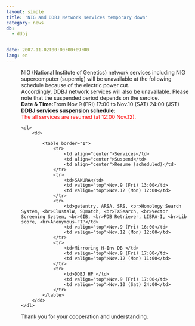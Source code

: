 ```yaml
---
layout: simple
title: 'NIG and DDBJ Network services temporary down'
category: news
db:
  - ddbj


date: 2007-11-02T00:00:00+09:00
lang: en
---
```


<html>
<dd>NIG (National Institute of Genetics) network services including NIG supercomputer (supernig) will be unavailable at the following schedule because of the electric power cut.
<dd>Accordingly, DDBJ network services will also be unavailable. Please note that the suspended period depends on the sercice.
<dd><b>Date &amp; Time:</b>From Nov.9 (FRI) 17:00 to Nov.10 (SAT) 24:00 (JST)
<dd><b>DDBJ services suspension schedule:</b>
<dd>
    <font color="#ff0000">The all services are resumed (at 12:00 Nov.12). </font>

    <dl>
        <dd>

            <table border="1">
                <tr>
                    <td align="center">Services</td>
                    <td align="center">Suspend</td>
                    <td align="center">Resume (scheduled)</td>
                </tr>
                <tr>
                    <td>SAKURA</td>
                    <td valign="top">Nov.9 (Fri) 13:00</td>
                    <td valign="top">Nov.12 (Mon) 12:00</td>
                </tr>
                <tr>
                    <td>getentry, ARSA, SRS, <br>Homology Search System, <br>ClustalW, SQmatch, <br>TXSearch, <br>Vector Screening System, <br>GIB, <br>PDB Retriever, LIBRA-I, <br>Lib score, <br>Anonymous-FTP</td>
                    <td valign="top">Nov.9 (Fri) 16:00</td>
                    <td valign="top">Nov.12 (Mon) 12:00</td>
                </tr>
                <tr>
                    <td>Mirroring H-Inv DB </td>
                    <td valign="top">Nov.9 (Fri) 17:00</td>
                    <td valign="top">Nov.12 (Mon) 11:00</td>
                </tr>
                <tr>
                    <td>DDBJ HP </td>
                    <td valign="top">Nov.9 (Fri) 17:00</td>
                    <td valign="top">Nov.10 (Sat) 24:00</td>
                </tr>
            </table>
        </dd>
    </dl>
<dd>Thank you for your cooperation and understanding.</dd>
</dd>
</dd>
</dd>
</dd>
</dd>
</html>
